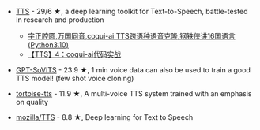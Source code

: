- [TTS](https://github.com/coqui-ai/TTS) - 29/6 ★, a deep learning toolkit for Text-to-Speech, battle-tested in research and production

  - [字正腔圆,万国同音,coqui-ai TTS跨语种语音克隆,钢铁侠讲16国语言(Python3.10) ](https://www.cnblogs.com/v3ucn/p/17944671)
  - [【TTS】4：coqui-ai代码实战](https://zhuanlan.zhihu.com/p/680441700)

- [GPT-SoVITS](https://github.com/RVC-Boss/GPT-SoVITS) - 23.9 ★, 1 min voice data can also be used to train a good TTS model! (few shot voice cloning)
- [tortoise-tts](https://github.com/neonbjb/tortoise-tts) - 11.9 ★, A multi-voice TTS system trained with an emphasis on quality
- [mozilla/TTS](https://github.com/mozilla/TTS) - 8.8 ★, Deep learning for Text to Speech